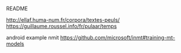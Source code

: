 README



http://ellaf.huma-num.fr/corpora/textes-peuls/
https://guillaume.roussel.info/fr/pulaar/temps

android example nmit
https://github.com/microsoft/inmt#training-mt-models